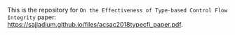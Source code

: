 This is the repository for `On the Effectiveness of Type-based Control Flow Integrity` paper: https://sajjadium.github.io/files/acsac2018typecfi_paper.pdf.
